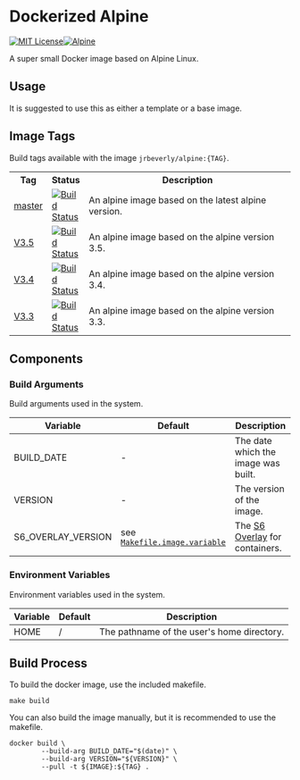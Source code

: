# Dockerized Alpine
[![MIT License][license-badge]][license][![Alpine][alpine-badge]][alpine]

A super small Docker image based on Alpine Linux. 

## Usage

It is suggested to use this as either a template or a base image.

## Image Tags

Build tags available with the image `jrbeverly/alpine:{TAG}`.

<table>
  <tr>
    <th width="7%">Tag</th>
    <th width="10%">Status</th> 
    <th>Description</th>
  </tr>
  <tr>
    <td><a href="/../tree/master">master</a></td>
    <td><a href="/../commits/master"><img alt="Build Status" src="/../badges/master/build.svg"/></a></td>
    <td>An alpine image based on the latest alpine version.</td>
  </tr>
  <tr>
    <td><a href="/../tree/V3.5">V3.5</a></td>
    <td><a href="/../commits/V3.5"><img alt="Build Status" src="/../badges/V3.5/build.svg"/></a></td>
    <td>An alpine image based on the alpine version 3.5.</td>
  </tr>
  <tr>
    <td><a href="/../tree/V3.4">V3.4</a></td>
    <td><a href="/../commits/V3.4"><img alt="Build Status" src="/../badges/V3.4/build.svg"/></a></td>
    <td>An alpine image based on the alpine version 3.4.</td> 
  </tr>
  <tr>
    <td><a href="/../tree/V3.3">V3.3</a></td>
    <td><a href="/../commits/V3.3"><img alt="Build Status" src="/../badges/V3.3/build.svg"/></a></td>
    <td>An alpine image based on the alpine version 3.3.</td> 
  </tr>
</table>

## Components
### Build Arguments

Build arguments used in the system.

| Variable | Default | Description |
| -------- | ------- |------------ |
| BUILD_DATE | - | The date which the image was built. |
| VERSION | - | The version of the image. |
| S6_OVERLAY_VERSION | see [`Makefile.image.variable`](Makefile.image.variable) | The [S6 Overlay](https://github.com/just-containers/s6-overlay/releases) for containers. |

### Environment Variables

Environment variables used in the system.

| Variable | Default | Description |
| -------- | ------- |------------ |
| HOME | / | The pathname of the user's home directory. |

## Build Process

To build the docker image, use the included makefile.

```
make build
```

You can also build the image manually, but it is recommended to use the makefile.

```
docker build \
		--build-arg BUILD_DATE="$(date)" \
		--build-arg VERSION="${VERSION}" \
		--pull -t ${IMAGE}:${TAG} .
```

[license-badge]: https://img.shields.io/badge/license-MIT-blue.svg?maxAge=2592000
[license]: /../blob/master/LICENSE
[alpine-badge]: https://img.shields.io/badge/alpine-3.5-green.svg?maxAge=2592000
[alpine]: https://alpinelinux.org/posts/Alpine-3.5.0-released.html